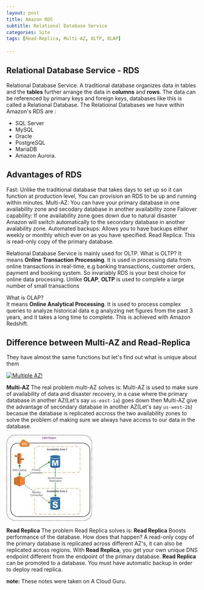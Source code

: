 ```yaml
---
layout: post
title: Amazon RDS
subtitle: Relational Database Service
categories: Site
tags: [Read-Replica, Multi-AZ, OLTP, OLAP]

---
```

##  Relational Database Service - RDS
Relational Database Service.
A traditional database organizes data in tables and the **tables** further arrange the data in **columns**  and **rows**.
The data can be referenced by primary keys and foreign keys, databases like this is called a Relational Database.
The Relatioinal Databases we have within Amazon's RDS are : <br/>
- SQL Server
- MySQL
- Oracle 
- PostgreSQL
- MariaDB
- Amazon Aurora.

## Advantages of RDS 
Fast: Unlike the traditional database that takes days to set up so it can function at production level, You can provision an RDS to be up and running within minutes.
Multi-AZ: You can have your primary database in one availability zone and secodary database in another availability zone
Failover capability: If one availability zone goes down due to natural disaster Amazon will switch automatically to the secondary database in another avalability zone.
Automated backups: Allows you to have backups either weekly or monthly which ever on as you have specified.
Read Replica: This is read-only copy of the primary database. 

Relational Database Service is mainly used for OLTP.
What is OLTP?
It means **Online Transaction Processing**. It is used in processing data from online transactions in real-time, e.g banking transactions, customer orders, payment and booking system. So invariably RDS is your best choice for online data processing. Unlike **OLAP**, **OLTP** is used to complete a large number of small transactions <br/>

What is OLAP? <br/>
It means **Online Analytical Processing**. It is used to process complex queries to analyze historical data e.g analyzing net figures from the past 3 years, and it takes a long time to complete.
This is achieved with Amazon Redshift.

## Difference between Multi-AZ and Read-Replica
They have almost the same functions but let's find out what is unique about them

[![Multiple AZ!](/assets/images/RDS-Multi-AZ.jpg "Multi-AZ")](https://www.percona.com/blog/wp-content/uploads/2018/07/RDS_Multi-AZ_1-1024x677.png)

**Multi-AZ**
The real problem multi-AZ solves is:
Multi-AZ is used to make sure of availability of data and disaster recovery, in a case where the primary database in another AZ(Let's say `us-east-1a`) goes down then Multi-AZ give the advantage of secondary database in another AZ(Let's say `us-west-2b`) becasue the database is replicated accross the two availability zones to solve the problem of making sure we always have access to our data in the database.




![Read Replica!](/assets/images/banners/Read-Replica.jpg "Read-Replica")

**Read Replica**
The problem Read Replica solves is: 
**Read Replica** Boosts performance of the database. How does that happen?
A read-only copy of the primary database is replicated across different AZ's, it can also be replicated across regions. With **Read Replica**, you get your own unique DNS endpoint different from the endpoint of the primary database. 
**Read Replica** can be promoted to a database. You must have automatic backup in order to deploy read replica.
 



 **note:** These notes were taken on A Cloud Guru.
